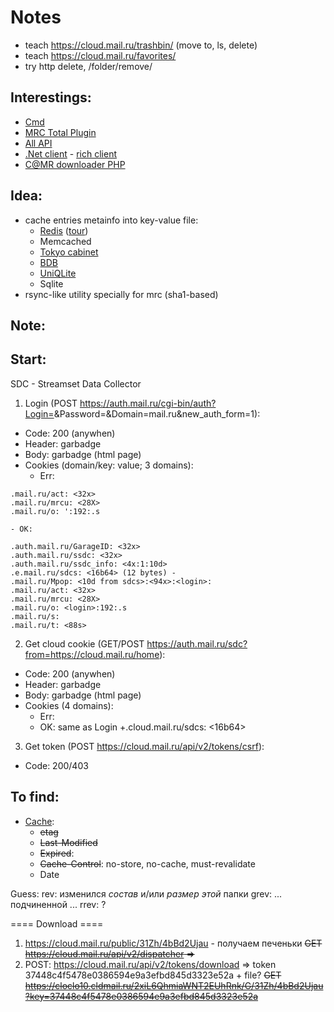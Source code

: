 # Notes
- teach https://cloud.mail.ru/trashbin/ (move to, ls, delete)
- teach https://cloud.mail.ru/favorites/
- try http delete, /folder/remove/

## Interestings:
- [Cmd](https://docs.python.org/3.7/library/cmd.html)
- [MRC Total Plugin](https://github.com/pozitronik/CloudMailRu)
- [All API](https://www.pvsm.ru/php-2/114459)
- [.Net client](https://github.com/erastmorgan/Mail.Ru-.net-cloud-client) - [rich client](https://habr.com/ru/post/281360/)
- [C@MR downloader PHP](https://github.com/Geograph-us/Cloud-Mail.Ru-Downloader)

## Idea:
- cache entries metainfo into key-value file:
  - [Redis](https://redislabs.com/lp/python-redis/) ([tour](https://python-scripts.com/redis))
  - Memcached
  - [Tokyo cabinet](https://pythonhosted.org/tokyocabinet-python/)
  - [BDB](https://docs.python.org/2/library/bsddb.html)
  - [UniQLite](http://charlesleifer.com/blog/introduction-to-the-fast-new-unqlite-python-bindings/)
  - Sqlite
- rsync-like utility specially for mrc (sha1-based)

## Note:

## Start:
SDC - Streamset Data Collector
1. Login (POST https://auth.mail.ru/cgi-bin/auth?Login=<login>&Password=<password>&Domain=mail.ru&new_auth_form=1):
  - Code: 200 (anywhen)
  - Header: garbadge
  - Body: garbadge (html page)
  - Cookies (domain/key: value; 3 domains):
    - Err:
```
.mail.ru/act: <32x>
.mail.ru/mrcu: <28X>
.mail.ru/o: ':192:.s
```
    - OK:
```
.auth.mail.ru/GarageID: <32x>
.auth.mail.ru/ssdc: <32x>
.auth.mail.ru/ssdc_info: <4x:1:10d>
.e.mail.ru/sdcs: <16b64> (12 bytes) - 
.mail.ru/Mpop: <10d from sdcs>:<94x>:<login>:
.mail.ru/act: <32x>
.mail.ru/mrcu: <28X>
.mail.ru/o: <login>:192:.s
.mail.ru/s: 
.mail.ru/t: <88s>
```
2. Get cloud cookie (GET/POST https://auth.mail.ru/sdc?from=https://cloud.mail.ru/home):
  - Code: 200 (anywhen)
  - Header: garbadge
  - Body: garbadge (html page)
  - Cookies (4 domains):
    - Err:
    - OK: same as Login +.cloud.mail.ru/sdcs: <16b64>
3. Get token (POST https://cloud.mail.ru/api/v2/tokens/csrf):
  - Code: 200/403

## To find:
- [Cache](https://html5.by/blog/cache/):
  - ~~etag~~
  - ~~Last-Modified~~
  - ~~Expired~~: <Date>
  - ~~Cache-Control~~: no-store, no-cache, must-revalidate
  - Date

Guess:
rev: изменился _состав_ и/или _размер_ _этой_ папки
grev: ... подчиненной ...
rrev: ?

==== Download ====
1. https://cloud.mail.ru/public/31Zh/4bBd2Ujau - получаем печеньки
~~GET https://cloud.mail.ru/api/v2/dispatcher =>~~ 
2. POST: https://cloud.mail.ru/api/v2/tokens/download => token	37448c4f5478e0386594e9a3efbd845d3323e52a + file?
~~GET https://cloclo10.cldmail.ru/2xiL6QhmiaWNT2EUhRnk/G/31Zh/4bBd2Ujau?key=37448c4f5478e0386594e9a3efbd845d3323e52a~~
